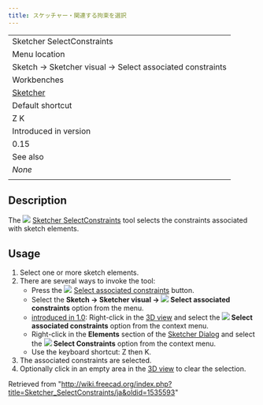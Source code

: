 ```yaml
---
title: スケッチャー・関連する拘束を選択
---
```

|  |
| --- |
| Sketcher SelectConstraints |
| Menu location |
| Sketch → Sketcher visual → Select associated constraints |
| Workbenches |
| [Sketcher](/Sketcher_Workbench "Sketcher Workbench") |
| Default shortcut |
| Z K |
| Introduced in version |
| 0.15 |
| See also |
| *None* |
|  |

## Description

The ![](/images/Sketcher_SelectConstraints.svg) [Sketcher SelectConstraints](/Sketcher_SelectConstraints "Sketcher SelectConstraints") tool
selects the constraints associated with sketch elements.

## Usage

1. Select one or more sketch elements.
2. There are several ways to invoke the tool:
   * Press the ![](/images/Sketcher_SelectConstraints.svg) [Select associated constraints](/Sketcher_SelectConstraints "Sketcher SelectConstraints") button.
   * Select the **Sketch → Sketcher visual → ![](/images/Sketcher_SelectConstraints.svg) Select associated constraints** option from the menu.
   * [introduced in 1.0](/Release_notes_1.0 "Release notes 1.0"): Right-click in the [3D view](/3D_view "3D view") and select the **![](/images/Sketcher_SelectConstraints.svg) Select associated constraints** option from the context menu.
   * Right-click in the **Elements** section of the [Sketcher Dialog](/Sketcher_Dialog "Sketcher Dialog") and select the **![](/images/Sketcher_SelectConstraints.svg) Select Constraints** option from the context menu.
   * Use the keyboard shortcut: Z then K.
3. The associated constraints are selected.
4. Optionally click in an empty area in the [3D view](/3D_view "3D view") to clear the selection.

Retrieved from "<http://wiki.freecad.org/index.php?title=Sketcher_SelectConstraints/ja&oldid=1535593>"